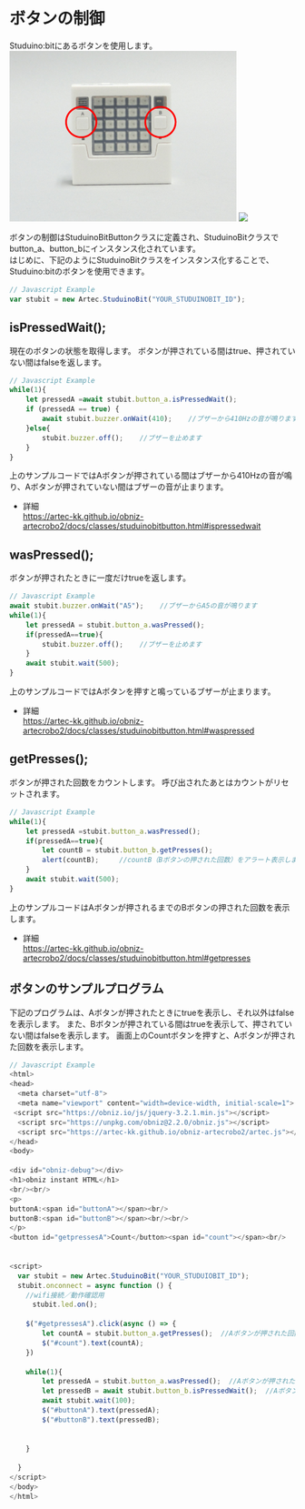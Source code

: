 # ボタンの制御
Studuino:bitにあるボタンを使用します。
![](./image/button.png)
![](https://i.imgur.com/kqvQO31.png)

ボタンの制御はStuduinoBitButtonクラスに定義され、StuduinoBitクラスでbutton_a、button_bにインスタンス化されています。</br>
はじめに、下記のようにStuduinoBitクラスをインスタンス化することで、Studuino:bitのボタンを使用できます。
```Javascript
// Javascript Example
var stubit = new Artec.StuduinoBit("YOUR_STUDUINOBIT_ID");
```
## isPressedWait();
現在のボタンの状態を取得します。
ボタンが押されている間はtrue、押されていない間はfalseを返します。

```Javascript
// Javascript Example
while(1){
    let pressedA =await stubit.button_a.isPressedWait();
    if (pressedA == true) {
        await stubit.buzzer.onWait(410);    //ブザーから410Hzの音が鳴ります
    }else{
        stubit.buzzer.off();    //ブザーを止めます
    }
}
```
上のサンプルコードではAボタンが押されている間はブザーから410Hzの音が鳴り、Aボタンが押されていない間はブザーの音が止まります。
* 詳細</br>
https://artec-kk.github.io/obniz-artecrobo2/docs/classes/studuinobitbutton.html#ispressedwait
## wasPressed();
ボタンが押されたときに一度だけtrueを返します。

```Javascript
// Javascript Example
await stubit.buzzer.onWait("A5");    //ブザーからA5の音が鳴ります
while(1){
    let pressedA = stubit.button_a.wasPressed();
    if(pressedA==true){
        stubit.buzzer.off();    //ブザーを止めます
    }
    await stubit.wait(500);
}
```
上のサンプルコードではAボタンを押すと鳴っているブザーが止まります。
* 詳細</br>
https://artec-kk.github.io/obniz-artecrobo2/docs/classes/studuinobitbutton.html#waspressed


## getPresses();
ボタンが押された回数をカウントします。
呼び出されたあとはカウントがリセットされます。
```Javascript
// Javascript Example
while(1){
    let pressedA =stubit.button_a.wasPressed();
    if(pressedA==true){
        let countB = stubit.button_b.getPresses();
        alert(countB);     //countB（Bボタンの押された回数）をアラート表示します
    }
    await stubit.wait(500);
}

```
上のサンプルコードはAボタンが押されるまでのBボタンの押された回数を表示します。
* 詳細</br>
https://artec-kk.github.io/obniz-artecrobo2/docs/classes/studuinobitbutton.html#getpresses

## ボタンのサンプルプログラム
下記のプログラムは、Aボタンが押されたときにtrueを表示し、それ以外はfalseを表示します。
また、Bボタンが押されている間はtrueを表示して、押されていない間はfalseを表示します。
画面上のCountボタンを押すと、Aボタンが押された回数を表示します。
```Javascript
// Javascript Example
<html>
<head>
  <meta charset="utf-8">
  <meta name="viewport" content="width=device-width, initial-scale=1">
 <script src="https://obniz.io/js/jquery-3.2.1.min.js"></script>
  <script src="https://unpkg.com/obniz@2.2.0/obniz.js"></script>
  <script src="https://artec-kk.github.io/obniz-artecrobo2/artec.js"></script>
</head>
<body>

<div id="obniz-debug"></div>
<h1>obniz instant HTML</h1>
<br/><br/>
<p>
buttonA:<span id="buttonA"></span><br/>
buttonB:<span id="buttonB"></span><br/><br/>
</p>
<button id="getpressesA">Count</button><span id="count"></span><br/>


<script>
  var stubit = new Artec.StuduinoBit("YOUR_STUDUIOBIT_ID");
  stubit.onconnect = async function () {
    //wifi接続／動作確認用
    　stubit.led.on();
    
    $("#getpressesA").click(async () => {
        let countA = stubit.button_a.getPresses();  //Aボタンが押された回数を返します
        $("#count").text(countA);
    })
    
    while(1){
        let pressedA = stubit.button_a.wasPressed();  //Aボタンが押されたときにtrueを返します
        let pressedB = await stubit.button_b.isPressedWait();  //Aボタンが押されている間はtrueを返します
        await stubit.wait(100);
        $("#buttonA").text(pressedA); 
        $("#buttonB").text(pressedB);
      

    }

  }
</script>
</body>
</html>
```


